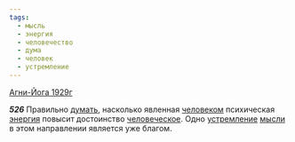 ```yaml
---
tags:
  - мысль
  - энергия
  - человечество
  - дума
  - человек
  - устремление
---
```


[Агни-Йога 1929г](/agni/1929)

___526___
Правильно [думать](/tag/#дума), насколько явленная [человеком](/tag/#человек) психическая [энергия](/tag/#энергия) повысит достоинство [человеческое](/tag/#человечество). Одно [устремление](/tag/#устремление) [мысли](/tag/#мысль) в этом направлении является уже благом.